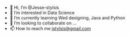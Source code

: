 - 👋 Hi, I’m @Jesse-stylsis
- 👀 I’m interested in Data Science
- 🌱 I’m currently learning Wed designing, Java and Python
- 💞️ I’m looking to collaborate on ...
- 📫 How to reach me jstylsis@gmail.com

<!---
Jesse-stylsis/Jesse-stylsis is a ✨ special ✨ repository because its `README.md` (this file) appears on your GitHub profile.
You can click the Preview link to take a look at your changes.
--->
